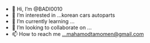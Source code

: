 - 👋 Hi, I’m @BADI0010
- 👀 I’m interested in ...korean cars autoparts
- 🌱 I’m currently learning ...
- 💞️ I’m looking to collaborate on ...
- 📫 How to reach me ...mahamodtamomen@gmail.com

<!---
BADI0010/BADI0010 is a ✨ special ✨ repository because its `README.md` (this file) appears on your GitHub profile.
You can click the Preview link to take a look at your changes.
--->
